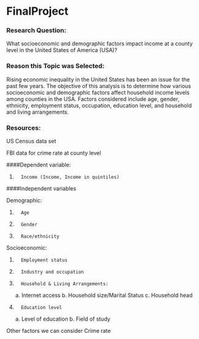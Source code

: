 # FinalProject


### Research Question:

What socioeconomic and demographic factors impact income at a county level in the United States of America (USA)?

### Reason this Topic was Selected:

Rising economic inequality in the United States has been an issue for the past few years. The objective of this analysis is to determine how various socioeconomic and demographic factors affect household income levels among counties in the USA. Factors considered include age, gender, ethnicity, employment status, occupation, education level, and household and living arrangements.

### Resources:

US Census data set

FBI data for crime rate at county level
 
####Dependent variable:
1.       Income (Income, Income in quintiles)

####Independent variables

Demographic:

1.       Age
2.       Gender
3.       Race/ethnicity


Socioeconomic:

1.       Employment status
2.       Industry and occupation
3.       Household & Living Arrangements:
   a.       Internet access
   b.       Household size/Marital Status
   c.       Household head
4.       Education level
   a.       Level of education
   b.       Field of study

Other factors we can consider 
Crime rate 


